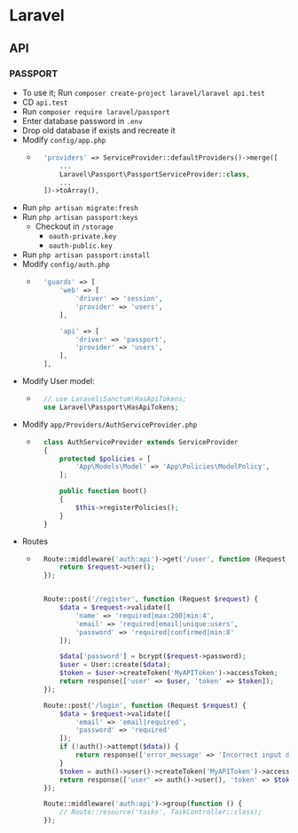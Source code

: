 # Laravel
## API
### PASSPORT
- To use it; Run `composer create-project laravel/laravel api.test`
- CD `api.test`
- Run `composer require laravel/passport`
- Enter database password in `.env`
- Drop old database if exists and recreate it
- Modify `config/app.php`
    - ~~~php
        'providers' => ServiceProvider::defaultProviders()->merge([
            ...
            Laravel\Passport\PassportServiceProvider::class,
            ...
        ])->toArray(),
      ~~~
- Run `php artisan migrate:fresh`
- Run `php artisan passport:keys`
    - Checkout in `/storage`
        - `oauth-private.key`
        - `oauth-public.key`
- Run `php artisan passport:install`
- Modify `config/auth.php`
    - ~~~php
        'guards' => [
            'web' => [
                'driver' => 'session',
                'provider' => 'users',
            ],

            'api' => [
                'driver' => 'passport',
                'provider' => 'users',
            ],
        ],
      ~~~
- Modify User model:
    - ~~~php
        // use Laravel\Sanctum\HasApiTokens;
        use Laravel\Passport\HasApiTokens;
      ~~~
- Modify `app/Providers/AuthServiceProvider.php`
    - ~~~php
        class AuthServiceProvider extends ServiceProvider
        {
            protected $policies = [
                'App\Models\Model' => 'App\Policies\ModelPolicy',
            ];

            public function boot()
            {
                $this->registerPolicies();
            }
        }
      ~~~
- Routes
    - ~~~php
        Route::middleware('auth:api')->get('/user', function (Request $request) {
            return $request->user();
        });


        Route::post('/register', function (Request $request) {
            $data = $request->validate([
                'name' => 'required|max:200|min:4',
                'email' => 'required|email|unique:users',
                'password' => 'required|confirmed|min:8'
            ]);

            $data['password'] = bcrypt($request->password);
            $user = User::create($data);
            $token = $user->createToken('MyAPIToken')->accessToken;
            return response(['user' => $user, 'token' => $token]);
        });

        Route::post('/login', function (Request $request) {
            $data = $request->validate([
                'email' => 'email|required',
                'password' => 'required'
            ]);
            if (!auth()->attempt($data)) {
                return response(['error_message' => 'Incorrect input data']);
            }
            $token = auth()->user()->createToken('MyAPIToken')->accessToken; // ->plainTextToken ???
            return response(['user' => auth()->user(), 'token' => $token]);
        });

        Route::middleware('auth:api')->group(function () {
            // Route::resource('tasks', TaskController::class);
        });
      ~~~
